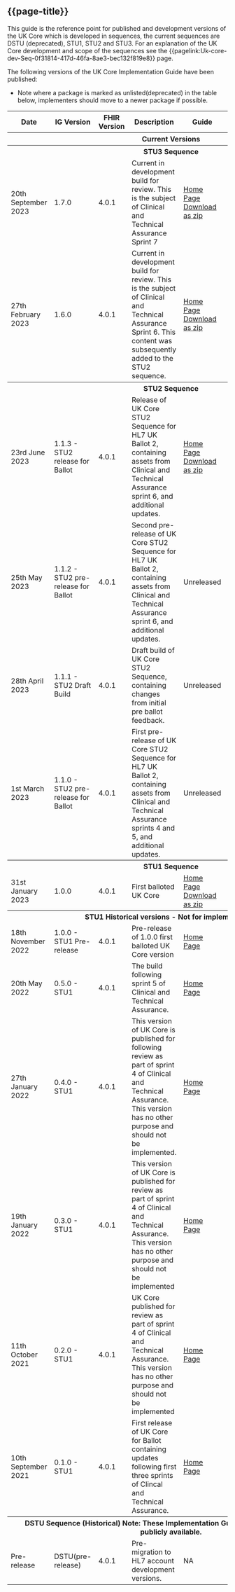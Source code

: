 ## {{page-title}}

This guide is the reference point for published and development versions of the UK Core which is developed in sequences, the current sequences are DSTU (deprecated), STU1, STU2 and STU3. For an explanation of the UK Core development and scope of the sequences see the {{pagelink:Uk-core-dev-Seq-0f31814-417d-46fa-8ae3-bec132f819e8}} page.

The following versions of the UK Core Implementation Guide have been published:
* Note where a package is marked as unlisted(deprecated) in the table below, implementers should move to a newer package if possible. 

<table class="assets" title="UK Core version list">
<tr>
<th class="width05">Date</th>	
<th class="width10">IG Version</th>
<th class="width05">FHIR Version</th>	
<th class="width50">Description</th>	
<th class="width15">Guide</th>
<th class="width15">Package</th>
</tr>
<tr>
<th colspan="6">Current Versions</th>
</tr>


<tr>
<th colspan="6">STU3 Sequence</th>
</tr>
<tr>
<td>20th September 2023</td>
<td>1.7.0</td>
<td>4.0.1</td>
<td>Current in development build for review. This is the subject of Clinical and Technical Assurance Sprint 7</td>
<td><a href="https://simplifier.net/guide/uk-core-implementation-guide-stu3-sequence?version=1.7.0">Home Page</a><br>
<a href="https://github.com/NHSDigital/FHIR-R4-UKCORE-STAGING-MAIN/releases/download/1.7.0-sprint-7-review/UK-Core-Implementation-Guide-1.7.0-STU3-Sprint-7-Review.zip">Download as zip</a></td>
<td><a href="https://simplifier.net/packages/fhir.r4.ukcore.stu3.currentbuild/">fhir.r4.ukcore.stu3.currentbuild 0.0.7-sprimnt-7-review</a></td>
</tr>

<tr>
<td>27th February 2023</td>
<td>1.6.0</td>
<td>4.0.1</td>
<td>Current in development build for review. This is the subject of Clinical and Technical Assurance Sprint 6. This content was subsequently added to the STU2 sequence.</td>
<td><a href="https://simplifier.net/guide/uk-core-implementation-guide-stu3-sequence?version=1.6.0">Home Page</a><br>
<a href="https://github.com/NHSDigital/FHIR-R4-UKCORE-STAGING-MAIN/releases/download/1.6.0-sprint-6-review/UK-Core-Implementation-Guide-1.6.0-STU3-Sprint-6-Review.zip">Download as zip</a></td>
<td><a href="https://simplifier.net/packages/fhir.r4.ukcore.stu3.currentbuild/">fhir.r4.ukcore.stu3.currentbuild 0.0.4-sprint-6-review</a></td>
</tr>

<tr>
<th colspan="6">STU2 Sequence</th>
</tr>

<tr>
<td>23rd June 2023</td>
<td>1.1.3 - STU2 release for Ballot</td>
<td>4.0.1</td>
<td>Release of UK Core STU2 Sequence for HL7 UK Ballot 2, containing assets from Clinical and Technical Assurance sprint 6, and additional updates.
</td>
<td><a href="https://simplifier.net/guide/uk-core-implementation-guide-stu2?version=1.1.3">Home Page</a>
<br>
<a href="https://github.com/NHSDigital/FHIR-R4-UKCORE-STAGING-MAIN/releases/download/1.1.3/UK-Core-Implementation-Guide-1.1.3-STU2-Ballot-2.zip">Download as zip</a></td>
<td><a href="https://simplifier.net/packages/fhir.r4.ukcore.stu2/">fhir.r4.ukcore.stu2 1.1.3</a></td>
</tr>

<tr>
<td>25th May 2023</td>
<td>1.1.2 - STU2 pre-release for Ballot</td>
<td>4.0.1</td>
<td>Second pre-release of UK Core STU2 Sequence for HL7 UK Ballot 2, containing assets from Clinical and Technical Assurance sprint 6, and additional updates.
</td>
<td>Unreleased</td>
<td>Unreleased</td>
</tr>

<tr>
<td>28th April 2023</td>
<td>1.1.1 - STU2 Draft Build</td>
<td>4.0.1</td>
<td>Draft build of UK Core STU2 Sequence, containing changes from initial pre ballot feedback.
</td>
<td>Unreleased</td>
<td>Unreleased</td>
</tr>

<tr>
<td>1st March 2023</td>
<td>1.1.0 - STU2 pre-release for Ballot</td>
<td>4.0.1</td>
<td>First pre-release of UK Core STU2 Sequence for HL7 UK Ballot 2, containing assets from Clinical and Technical Assurance sprints 4 and 5, and additional updates.
</td>
<td>Unreleased</td>
<td>Unlisted</td>
</tr>
<tr>

<tr>
<th colspan="6">STU1 Sequence</th>
</tr>
<tr>
<td>31st January 2023</td>
<td>1.0.0</td>
<td>4.0.1</td>
<td>First balloted UK Core</td>
<td><a href="https://simplifier.net/guide/uk-core-implementation-guide?version=1.0.0">Home Page</a><br>
<a href="https://github.com/NHSDigital/FHIR-R4-UKCORE-STAGING-MAIN/releases/download/1.0.2/UK-Core-Implementation-Guide-1.0.0-STU1-Rendered.zip">Download as zip</a></td>
<td><a href="https://simplifier.net/packages/fhir.r4.ukcore.stu1/">fhir.r4.ukcore.stu1 1.0.4</a></td>
</tr>
<tr>
<th colspan="6">STU1 Historical versions - Not for implementation</th>
</tr>
<tr>
<td>18th November 2022</td>
<td>1.0.0 - STU1 Pre-release</td>
<td>4.0.1</td>
<td>Pre-release of 1.0.0 first balloted UK Core version</td>
<td><a href="https://simplifier.net/guide/uk-core-implementation-guide?version=1.0.0-pre-release">Home Page</a></td>
<td><a href="https://simplifier.net/packages/fhir.r4.ukcore.stu1/1.0.0-pre-release">fhir.r4.ukcore.stu1 1.0.0-pre-release</a></td>
</tr>
<tr>
<td>20th May 2022</td>
<td>0.5.0 - STU1</td>
<td>4.0.1</td>
<td>The build following sprint 5 of Clinical and Technical Assurance.<br/>
<td><a href="https://simplifier.net/guide/uk-core-implementation-guide/Home?version=0.5.0">Home Page</a></td>
<td>Unlisted</td>
</tr>
<tr>
<td>27th January 2022</td>
<td>0.4.0 - STU1</td>
<td>4.0.1</td>
<td>This version of UK Core is published for following review as part of sprint 4 of Clinical and Technical Assurance. This version has no other purpose and should not be implemented.</td>
<td><a href="https://simplifier.net/guide/uk-core-implementation-guide/Home?version=0.4.0">Home Page</a></td>
<td>Unlisted</td>
</tr>
<tr>
<td>19th January 2022</td>
<td>0.3.0 - STU1</td>
<td>4.0.1</td>
<td>This version of UK Core is published for review as part of sprint 4 of Clinical and Technical Assurance. This version has no other purpose and should not be implemented</td>
<td><a href="https://simplifier.net/guide/uk-core-implementation-guide/Home?version=0.3.0">Home Page</a></td>
<td>Unlisted</td>
</tr>
<tr>
<td>11th October 2021</td>
<td>0.2.0 - STU1</td>
<td>4.0.1</td>
<td>UK Core published for review as part of sprint 4 of Clinical and Technical Assurance. This version has no other purpose and should not be implemented</td>
<td><a href="https://simplifier.net/guide/uk-core-implementation-guide/Home?version=0.2.0">Home Page</a></td>
<td>Unlisted</td>
</tr>
<tr>
<td>10th September 2021</td>
<td>0.1.0 - STU1</td>
<td>4.0.1</td>	
<td>First release of UK Core for Ballot containing updates following first three sprints of Clincal and Technical Assurance.<br/>
<td><a href="https://simplifier.net/guide/uk-core-implementation-guide/Home?version=0.1.0">Home Page</a></td>
<td>Unlisted</td>
</tr>
<tr>
<tr>
<th colspan="6">DSTU Sequence (Historical) Note: These Implementation Guides are archived and not publicly available.</th>
</tr>
<tr>
<td>Pre-release</td>
<td>DSTU(pre-release)</td>
<td>4.0.1</td>
<td>Pre-migration to HL7 account development versions.</td>
<td>NA</td>
<td>NA</td>
</tr>
</table>



	
